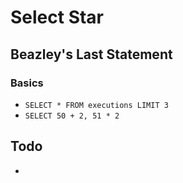 # Select Star

## Beazley's Last Statement

### Basics

* `SELECT * FROM executions LIMIT 3`
* `SELECT 50 + 2, 51 * 2`

## Todo

* 

